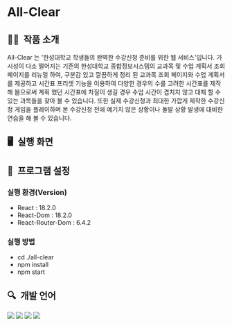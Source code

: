 # All-Clear

## ✍🏻&nbsp; 작품 소개

 All-Clear 는 '한성대학교 학생들의 완벽한 수강신청 준비를 위한 웹 서비스'입니다. 가시성이 다소 떨어지는 기존의 한성대학교 종합정보시스템의 교과목 및 수업 계획서 조회 페이지를 리뉴얼 하여, 구분감 있고 깔끔하게 정리 된  교과목 조회 페이지와 수업 계획서를 제공하고 시간표 프리셋 기능을 이용하여 다양한 경우의 수를 고려한 시간표를 제작해 봄으로써 계획 했던 시간표에 차질이 생길 경우 수업 시간이 겹치지 않고 대체 할 수 있는 과목들을 찾아 볼 수 있습니다.  또한 실제 수강신청과 최대한 가깝게 제작한 수강신청 게임을 플레이하며 본 수강신청 전에  예기치 않은 상황이나 돌발 상황 발생에 대비한 연습을 해 볼 수 있습니다.

## 🖥&nbsp; 실행 화면


## 📖&nbsp; 프로그램 설정
### 실행 환경(Version)
- React : 18.2.0
- React-Dom : 18.2.0
- React-Router-Dom : 6.4.2

### 실행 방법
- cd ./all-clear
- npm install
- npm start

## 🔍&nbsp; 개발 언어
<img src="https://img.shields.io/badge/React-61DAFB?style=flat-square&logo=React&logoColor=white"/> <img src="https://img.shields.io/badge/HTML5-E34F26?style=flat-square&logo=Html5&logoColor=white"/> <img src="https://img.shields.io/badge/CSS3-1572B6?style=flat-square&logo=Css3&logoColor=white"/> <img src="https://img.shields.io/badge/JavaScript-ffb13b?style=flat-square&logo=javaScript&logoColor=white"/>
